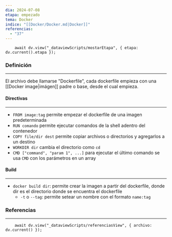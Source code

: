 ```yaml
---
dia: 2024-07-08
etapa: empezado
tema: Docker
indice: "[[Docker/Docker.md|Docker]]"
referencias:
  - "37"
---
```

```dataviewjs
	await dv.view("_dataviewScripts/mostarEtapa", { etapa: dv.current().etapa });
```
### Definición
---
El archivo debe llamarse "Dockerfile", cada dockerfile empieza con una [[Docker image|imágen]] padre o base, desde el cual empieza.

#### Directivas
---
* `FROM image:tag` permite empezar el dockerfile de una imagen predeterminada
* `RUN comando` permite ejecutar comandos de la shell adentro del contenedor
* `COPY file/dir dest` permite copiar archivos o directorios y agregarlos a un destino
* `WORKDIR dir` cambia el directorio como `cd`
* `CMD ["command", "param 1", ...]` para ejecutar el último comando se usa `CMD` con los parámetros en un array

#### Build
---
* `docker build dir`: permite crear la imagen a partir del dockerfile, donde dir es el directorio donde se encuentra el dockerfile
	* `-t` o `--tag`: permite setear un nombre con el formato `name:tag`



### Referencias
---
```dataviewjs
	await dv.view("_dataviewScripts/referenciasView", { archivo: dv.current() });
```